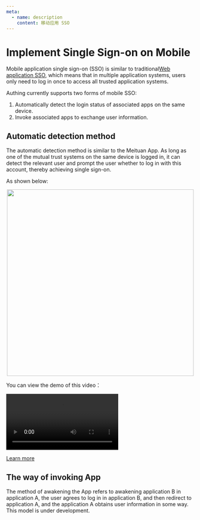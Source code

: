 ```yaml
---
meta:
  - name: description
    content: 移动应用 SSO
---
```


# Implement Single Sign-on on Mobile

<LastUpdated/>

Mobile application single sign-on (SSO) is similar to traditional[Web application SSO](../sso/README.md), which means that in multiple application systems, users only need to log in once to access all trusted application systems.

Authing currently supports two forms of mobile SSO:

1. Automatically detect the login status of associated apps on the same device.
2. Invoke associated apps to exchange user information.

## Automatic detection method

The automatic detection method is similar to the Meituan App. As long as one of the mutual trust systems on the same device is logged in, it can detect the relevant user and prompt the user whether to log in with this account, thereby achieving single sign-on.

As shown below:

<img src="https://cdn.authing.cn/blog/image%20%28595%29.png" height=500 style="display:block;margin: 0 auto;">

You can view the demo of this video：

<video controls>
  <source src="./Authing-App-SSO-Demo.mp4" type="video/mp4">
</video>

[Learn more](./track-session.md)

## The way of invoking App

The method of awakening the App refers to awakening application B in application A, the user agrees to log in in application B, and then redirect to application A, and the application A obtains user information in some way. This model is under development.
